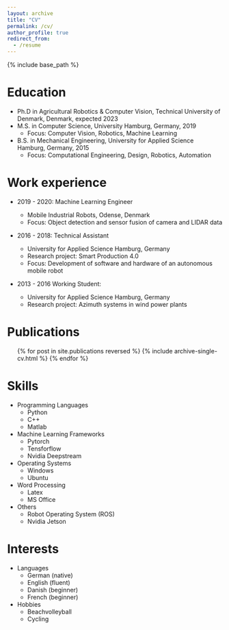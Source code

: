 ```yaml
---
layout: archive
title: "CV"
permalink: /cv/
author_profile: true
redirect_from:
  - /resume
---
```


{% include base_path %}

Education
======
* Ph.D in Agricultural Robotics & Computer Vision, Technical University of Denmark, Denmark, expected 2023
* M.S. in Computer Science, University Hamburg, Germany, 2019
  * Focus: Computer Vision, Robotics, Machine Learning
* B.S. in Mechanical Engineering, University for Applied Science Hamburg, Germany, 2015
  * Focus: Computational Engineering, Design, Robotics, Automation

Work experience
======
* 2019 - 2020: Machine Learning Engineer
  * Mobile Industrial Robots, Odense, Denmark
  * Focus: Object detection and sensor fusion of
camera and LIDAR data

* 2016 - 2018: Technical Assistant
  * University for Applied Science Hamburg, Germany
  * Research project: Smart Production 4.0
  * Focus: Development of software and hardware of an autonomous
mobile robot
  
* 2013 - 2016 Working Student:
  * University for Applied Science Hamburg, Germany
  * Research project: Azimuth systems in wind power plants

Publications
======
  <ul>{% for post in site.publications reversed %}
    {% include archive-single-cv.html %}
  {% endfor %}</ul>


Skills
======
* Programming Languages
  * Python
  * C++
  * Matlab
* Machine Learning Frameworks
  * Pytorch
  * Tensforflow
  * Nvidia Deepstream
* Operating Systems
  * Windows
  * Ubuntu
* Word Processing
  * Latex
  * MS Office
* Others
  * Robot Operating System (ROS)
  * Nvidia Jetson
  
Interests
======
* Languages
  * German (native)
  * English (fluent)
  * Danish (beginner)
  * French (beginner)
* Hobbies
  * Beachvolleyball
  * Cycling